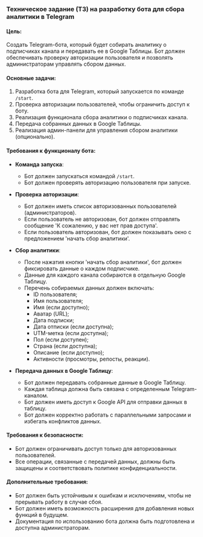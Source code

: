 ### Техническое задание (ТЗ) на разработку бота для сбора аналитики в Telegram

#### Цель:
Создать Telegram-бота, который будет собирать аналитику о подписчиках канала и передавать ее в Google Таблицы. Бот должен обеспечивать проверку авторизации пользователя и позволять администраторам управлять сбором данных.

#### Основные задачи:
1. Разработка бота для Telegram, который запускается по команде `/start`.
2. Проверка авторизации пользователей, чтобы ограничить доступ к боту.
3. Реализация функционала сбора аналитики о подписчиках канала.
4. Передача собранных данных в Google Таблицы.
5. Реализация админ-панели для управления сбором аналитики (опционально).

#### Требования к функционалу бота:
- **Команда запуска**:
  - Бот должен запускаться командой `/start`.
  - Бот должен проверять авторизацию пользователя при запуске.

- **Проверка авторизации**:
  - Бот должен иметь список авторизованных пользователей (администраторов).
  - Если пользователь не авторизован, бот должен отправлять сообщение 'К сожалению, у вас нет прав доступа'.
  - Если пользователь авторизован, бот должен показывать окно с предложением 'начать сбор аналитики'.

- **Сбор аналитики**:
  - После нажатия кнопки 'начать сбор аналитики', бот должен фиксировать данные о каждом подписчике.
  - Данные для каждого канала собираются в отдельную Google Таблицу.
  - Перечень собираемых данных должен включать:
    - ID пользователя;
    - Имя пользователя;
    - Имя (если доступно);
    - Аватар (URL);
    - Дата подписки;
    - Дата отписки (если доступна);
    - UTM-метка (если доступна);
    - Пол (если доступен);
    - Страна (если доступна);
    - Описание (если доступно);
    - Активности (просмотры, репосты, реакции).

- **Передача данных в Google Таблицу**:
  - Бот должен передавать собранные данные в Google Таблицу.
  - Каждая таблица должна быть связана с определенным Telegram-каналом.
  - Бот должен иметь доступ к Google API для отправки данных в таблицу.
  - Бот должен корректно работать с параллельными запросами и избегать конфликтов данных.

#### Требования к безопасности:
- Бот должен ограничивать доступ только для авторизованных пользователей.
- Все операции, связанные с передачей данных, должны быть защищены и соответствовать политике конфиденциальности.

#### Дополнительные требования:
- Бот должен быть устойчивым к ошибкам и исключениям, чтобы не прерывать работу в случае сбоя.
- Бот должен иметь возможность расширения для добавления новых функций в будущем.
- Документация по использованию бота должна быть подготовлена и доступна администраторам.